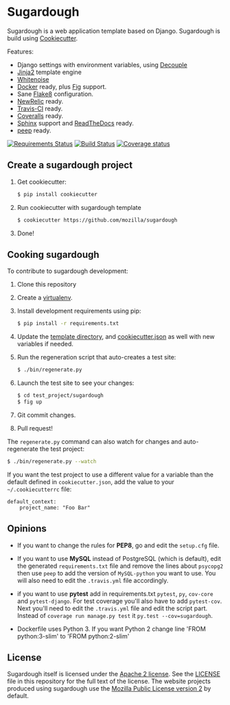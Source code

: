 Sugardough
==========

Sugardough is a web application template based on Django. Sugardough is
build using [Cookiecutter](https://github.com/audreyr/cookiecutter).

Features:
 * Django settings with environment variables, using [Decouple](https://github.com/henriquebastos/python-decouple)
 * [Jinja2](http://jinja.pocoo.org/) template engine
 * [Whitenoise](http://whitenoise.evans.io/)
 * [Docker](https://docker.io/) ready, plus [Fig](http://fig.sh/) support.
 * Sane [Flake8](http://flake8.readthedocs.org/en/2.2.3/) configuration.
 * [NewRelic](https://newrelic.com/) ready.
 * [Travis-CI](http://travis-ci.org/) ready.
 * [Coveralls](http://coveralls.io/) ready.
 * [Sphinx](http://sphinx-doc.org/) support and [ReadTheDocs](https://readthedocs.org/) ready.
 * [peep](https://github.com/erikrose/peep) ready.

[![Requirements Status](https://img.shields.io/requires/github/mozilla/sugardough.svg)](https://requires.io/github/mozilla/sugardough/requirements/?branch=master)
[![Build Status](https://img.shields.io/travis/mozilla/sugardough/master.svg)](https://travis-ci.org/mozilla/sugardough)
[![Coverage status](https://img.shields.io/coveralls/mozilla/sugardough/master.svg)](https://coveralls.io/r/mozilla/sugardough)


Create a sugardough project
---------------------------

1. Get cookiecutter:

   ```sh
   $ pip install cookiecutter
   ```
2. Run cookiecutter with sugardough template

   ```sh
   $ cookiecutter https://github.com/mozilla/sugardough
   ```
3. Done!


Cooking sugardough
------------------

To contribute to sugardough development:

1. Clone this repository
2. Create a [virtualenv](https://virtualenv.pypa.io/en/latest/).
3. Install development requirements using pip:

   ```sh
   $ pip install -r requirements.txt
   ```
4. Update the [template directory], and [cookiecutter.json] as well with new
   variables if needed.
5. Run the regeneration script that auto-creates a test site:

   ```sh
   $ ./bin/regenerate.py
   ```
6. Launch the test site to see your changes:

   ```sh
   $ cd test_project/sugardough
   $ fig up
   ```
6. Git commit changes.
7. Pull request!

 [template directory]: https://github.com/mozilla/sugardough/tree/master/%7B%7B%20cookiecutter.project_name%20%7D%7D
 [cookiecutter.json]: https://github.com/mozilla/sugardough/blob/master/cookiecutter.json

The `regenerate.py` command can also watch for changes and auto-regenerate the
test project:

```sh
$ ./bin/regenerate.py --watch
```

If you want the test project to use a different value for a variable than the
default defined in `cookiecutter.json`, add the value to your
`~/.cookiecutterrc` file:

```
default_context:
    project_name: "Foo Bar"
```


Opinions
--------

* If you want to change the rules for **PEP8**, go and edit the `setup.cfg` file.

* If you want to use **MySQL** instead of PostgreSQL (which is default),
edit the generated `requirements.txt` file and remove the lines about
`psycopg2` then use `peep` to add the version of `MySQL-python` you want to
use. You will also need to edit the `.travis.yml` file accordingly.

* if you want to use **pytest**  add in requirements.txt `pytest`, `py`,
`cov-core` and `pytest-django`.
For test coverage you'll also have to add `pytest-cov`.
Next you'll need to edit the `.travis.yml` file and edit the script part.
Instead of `coverage run manage.py test` it
`py.test --cov=sugardough`.

* Dockerfile uses Python 3. If you want Python 2 change line 'FROM python:3-slim'
 to 'FROM python:2-slim'


License
-------

Sugardough itself is licensed under the [Apache 2 license](http://www.apache.org/licenses/LICENSE-2.0). See the [LICENSE](LICENSE) file in this repository for the full text of the license. The website projects produced using sugardough use the [Mozilla Public License version 2](https://www.mozilla.org/MPL/2.0/) by default.
